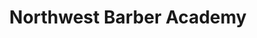---
title: "Northwest Barber Academy"
url: /bellingham/northwest-barber-academy/
shop: hairdresser
---